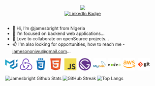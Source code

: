 <div id="header" align="center">
  <img src="https://media.giphy.com/media/M9gbBd9nbDrOTu1Mqx/giphy.gif" width="100"/>
<div id="badges">
  <a href="https://www.linkedin.com/in/james-ononiwu-4719519a/">
    <img src="https://img.shields.io/badge/LinkedIn-blue?style=for-the-badge&logo=linkedin&logoColor=white" alt="LinkedIn Badge"/>
  </a>
  <!--<a href="https://twitter.com/james_ononiwu">
    <img src="https://img.shields.io/badge/Twitter-blue?style=for-the-badge&logo=twitter&logoColor=white" alt="Twitter Badge"/>
  </a>-->
</div>
<img src="https://komarev.com/ghpvc/?username=jamesbright&style=flat-square&color=blue" alt=""/>
</div>

- 👋 Hi, I’m @jamesbright from Nigeria
- 🌱 I’m focused on backend web applications...
- 💞️ Love to collaborate on openSource projects...
- 📫 I'm also looking for opportunities, how to reach me - jamesononiwu@gmail.com...

<div>
      <img src="https://github.com/devicons/devicon/blob/master/icons/materialui/materialui-original.svg" title="Material UI" alt="Material UI" width="40" height="40"/>&nbsp;
  <img src="https://github.com/devicons/devicon/blob/master/icons/redux/redux-original.svg" title="Redux" alt="Redux " width="40" height="40"/>&nbsp;
  <img src="https://github.com/devicons/devicon/blob/master/icons/css3/css3-plain-wordmark.svg"  title="CSS3" alt="CSS" width="40" height="40"/>&nbsp;
  <img src="https://github.com/devicons/devicon/blob/master/icons/html5/html5-original.svg" title="HTML5" alt="HTML" width="40" height="40"/>&nbsp;
  <img src="https://github.com/devicons/devicon/blob/master/icons/javascript/javascript-original.svg" title="JavaScript" alt="JavaScript" width="40" height="40"/>&nbsp;
  <img src="https://github.com/devicons/devicon/blob/master/icons/gatsby/gatsby-original.svg" title="Gatsby"  alt="Gatsby" width="40" height="40"/>&nbsp;
  <img src="https://github.com/devicons/devicon/blob/master/icons/mysql/mysql-original-wordmark.svg" title="MySQL"  alt="MySQL" width="40" height="40"/>&nbsp;
  <img src="https://github.com/devicons/devicon/blob/master/icons/nodejs/nodejs-original-wordmark.svg" title="NodeJS" alt="NodeJS" width="40" height="40"/>&nbsp;
  <img src="https://github.com/devicons/devicon/blob/master/icons/amazonwebservices/amazonwebservices-plain-wordmark.svg" title="AWS" alt="AWS" width="40" height="40"/>&nbsp;
  <img src="https://github.com/devicons/devicon/blob/master/icons/git/git-original-wordmark.svg" title="Git" **alt="Git" width="40" height="40"/>
</div>


![Jamesbright Github Stats](https://github-readme-stats.vercel.app/api?username=jamesbright&show_icons=true&theme=radical)
![GitHub Streak](http://github-readme-streak-stats.herokuapp.com?user=jamesbright&theme=ocean-dark)
![Top Langs](https://github-readme-stats.vercel.app/api/top-langs/?username=jamesbright&hide_progress=true&langs_count=10&theme=radical)
<!---
<picture>
  <source media="(prefers-color-scheme: dark)" srcset="https://github.com/jamesbright/jamesbright/blob/output/github-contribution-grid-snake-dark.svg" />
  <source media="(prefers-color-scheme: light)" srcset="https://github.com/jamesbright/jamesbright/blob/output/github-contribution-grid-snake.svg" />
  <img alt="github-snake" src="https://github.com/jamesbright/jamesbright/blob/output/github-contribution-grid-snake.svg" />
</picture>


jamesbright/jamesbright is a ✨ special ✨ repository because its `README.md` (this file) appears on your GitHub profile.
You can click the Preview link to take a look at your changes.
--->
